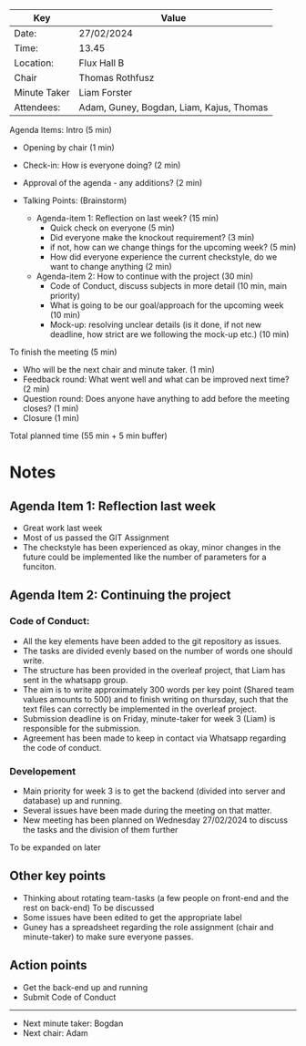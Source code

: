 | Key          | Value                                     |
|--------------|-------------------------------------------|
| Date:        | 27/02/2024                                |
| Time:        | 13.45                                     |
| Location:    | Flux Hall B                               |
| Chair        | Thomas Rothfusz                           |
| Minute Taker | Liam Forster                              |
| Attendees:   | Adam, Guney, Bogdan, Liam, Kajus, Thomas  |

Agenda Items:
Intro (5 min)
- Opening by chair (1 min)
- Check-in: How is everyone doing? (2 min)
- Approval of the agenda - any additions? (2 min)

- Talking Points: (Brainstorm)
    - Agenda-item 1: Reflection on last week? (15 min)
        - Quick check on everyone (5 min)
        - Did everyone make the knockout requirement? (3 min)
        - if not, how can we change things for the upcoming week? (5 min)
        - How did everyone experience the current checkstyle, do we want to change anything (2 min)
    - Agenda-item 2: How to continue with the project (30 min)
        - Code of Conduct, discuss subjects in more detail (10 min, main priority)
        - What is going to be our goal/approach for the upcoming week (10 min)
        - Mock-up: resolving unclear details (is it done, if not new deadline, how strict are we following the mock-up etc.) (10 min)
      
To finish the meeting (5 min)
- Who will be the next chair and minute taker. (1 min)
- Feedback round: What went well and what can be improved next time? (2 min)
- Question round: Does anyone have anything to add before the meeting closes? (1 min)
- Closure (1 min)

Total planned time (55 min + 5 min buffer)

# Notes

## Agenda Item 1: Reflection last week

- Great work last week
- Most of us passed the GIT Assignment
- The checkstyle has been experienced as okay, minor changes in the future could be implemented like the number of parameters for a funciton.


## Agenda Item 2: Continuing the project

### Code of Conduct:
- All the key elements have been added to the git repository as issues.
- The tasks are divided evenly based on the number of words one should write.
- The structure has been provided in the overleaf project, that Liam has sent in the whatsapp group.
- The aim is to write approximately 300 words per key point (Shared team values amounts to 500) and to finish writing on thursday, such that the text files can correctly be implemented in the overleaf project.
- Submission deadline is on Friday, minute-taker for week 3 (Liam) is responsible for the submission.
- Agreement has been made to keep in contact via Whatsapp regarding the code of conduct.

### Developement

- Main priority for week 3 is to get the backend (divided into server and database) up and running.
- Several issues have been made during the meeting on that matter.
- New meeting has been planned on Wednesday 27/02/2024 to discuss the tasks and the division of them further

To be expanded on later

## Other key points

- Thinking about rotating team-tasks (a few people on front-end and the rest on back-end) To be discussed
- Some issues have been edited to get the appropriate label
- Guney has a spreadsheet regarding the role assignment (chair and minute-taker) to make sure everyone passes.


## Action points

- Get the back-end up and running
- Submit Code of Conduct

---
- Next minute taker: Bogdan
- Next chair: Adam